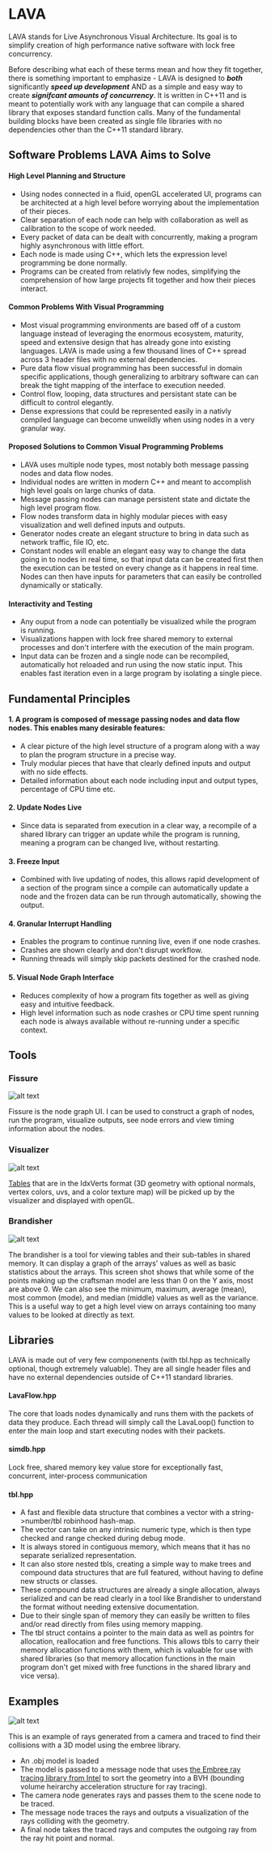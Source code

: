 # LAVA

LAVA stands for Live Asynchronous Visual Architecture.  Its goal is to simplify creation of high performance native software with lock free concurrency.

Before describing what each of these terms mean and how they fit together, there is something important to emphasize - LAVA is designed to **_both_** significantly **_speed up development_** AND as a simple and easy way to create **_signifcant amounts of concurrency_**.
It is written in C++11 and is meant to potentially work with any language that can compile a shared library that exposes standard function calls.  Many of the fundamental building blocks have been created as single file libraries with no dependencies other than the C++11 standard library. 

## Software Problems LAVA Aims to Solve

#### High Level Planning and Structure

  -  Using nodes connected in a fluid, openGL accelerated UI, programs can be architected at a high level before worrying about the implementation of their pieces.
  -  Clear separation of each node can help with collaboration as well as calibration to the scope of work needed.
  -  Every packet of data can be dealt with concurrently, making a program highly asynchronous with little effort. 
  -  Each node is made using C++, which lets the expression level programming be done normally. 
  -  Programs can be created from relativly few nodes, simplifying the comprehension of how large projects fit together and how their pieces interact.
  
#### Common Problems With Visual Programming
  -  Most visual programming environments are based off of a custom language instead of leveraging the enormous ecosystem, maturity, speed and extensive design that has already gone into existing languages. LAVA is made using a few thousand lines of C++ spread across 3 header files with no external dependencies. 
  -  Pure data flow visual programming has been successful in domain specific applications, though generalizing to arbitrary software can can break the tight mapping of the interface to execution needed.
  -  Control flow, looping, data structures and persistant state can be difficult to control elegantly.
  -  Dense expressions that could be represented easily in a nativly compiled language can become unweildly when using nodes in a very granular way. 

#### Proposed Solutions to Common Visual Programming Problems
 - LAVA uses multiple node types, most notably both message passing nodes and data flow nodes.
 - Individual nodes are written in modern C++ and meant to accomplish high level goals on large chunks of data. 
 - Message passing nodes can manage persistent state and dictate the high level program flow. 
 - Flow nodes transform data in highly modular pieces with easy visualization and well defined inputs and outputs. 
 - Generator nodes create an elegant structure to bring in data such as network traffic, file IO, etc. 
 - Constant nodes will enable an elegant easy way to change the data going in to nodes in real time, so that input data can be created first then the execution can be tested on every change as it happens in real time. Nodes can then have inputs for parameters that can easily be controlled dynamically or statically. 

#### Interactivity and Testing 
 - Any ouput from a node can potentially be visualized while the program is running.
 - Visualizations happen with lock free shared memory to external processes and don't interfere with the execution of the main program.
 - Input data can be frozen and a single node can be recompiled, automatically hot reloaded and run using the now static input.  This enables fast iteration even in a large program by isolating a single piece.
 
## Fundamental Principles

#### 1. A program is composed of message passing nodes and data flow nodes. This enables many desirable features: 
 - A clear picture of the high level structure of a program along with a way to plan the program structure in a precise way.
 - Truly modular pieces that have that clearly defined inputs and output with no side effects.
 - Detailed information about each node including input and output types, percentage of CPU time etc.

#### 2. Update Nodes Live
 - Since data is separated from execution in a clear way, a recompile of a shared library can trigger an update while the program is running, meaning a program can be changed live, without restarting. 

#### 3. Freeze Input
 - Combined with live updating of nodes, this allows rapid development of a section of the program since a compile can automatically update a node and the frozen data can be run through automatically, showing the output. 

#### 4. Granular Interrupt Handling 
 - Enables the program to continue running live, even if one node crashes. 
 - Crashes are shown clearly and don't disrupt workflow.
 - Running threads will simply skip packets destined for the crashed node.

#### 5. Visual Node Graph Interface
 - Reduces complexity of how a program fits together as well as giving easy and intuitive feedback.
 - High level information such as node crashes or CPU time spent running each node is always available without re-running under a specific context. 

## Tools

### Fissure

![alt text](https://github.com/LiveAsynchronousVisualizedArchitecture/lava/blob/master/craftsman_fissure.png "Fissure is the node graph UI.  I can be used to construct a graph of nodes, run the program, visualize outputs, see node errors and view timing information about the nodes.")

Fissure is the node graph UI.  I can be used to construct a graph of nodes, run the program, visualize outputs, see node errors and view timing information about the nodes.

### Visualizer

![alt text](https://github.com/LiveAsynchronousVisualizedArchitecture/lava/blob/master/craftsman_visualizer001.png "Tables that are in the IdxVerts format (3D geometry with optional normals, vertex colors, uvs, and a color texture map)  will be picked up by the visualizer and displayed with openGL.")

[Tables](README.md#tblhpp) that are in the IdxVerts format (3D geometry with optional normals, vertex colors, uvs, and a color texture map)  will be picked up by the visualizer and displayed with openGL.

### Brandisher

![alt text](https://github.com/LiveAsynchronousVisualizedArchitecture/lava/blob/master/craftsman_brandisher001.png "The brandisher is a tool for viewing tables and their sub-tables in shared memory. It can display a graph the arrays' values as well as basic statistics about the arrays.")

The brandisher is a tool for viewing tables and their sub-tables in shared memory. It can display a graph of the arrays' values as well as basic statistics about the arrays.  This screen shot shows that while some of the points making up the craftsman model are less than 0 on the Y axis, most are above 0.  We can also see the minimum, maximum, average (mean), most common (mode), and median (middle) values as well as the variance.   This is a useful way to get a high level view on arrays containing too many values to be looked at directly as text. 


## Libraries

LAVA is made out of very few componenents (with tbl.hpp as technically optional, though extremely valuable).  They are all single header files and have no external dependencies outside of C++11 standard libraries. 

####  LavaFlow.hpp
The core that loads nodes dynamically and runs them with the packets of data they produce.  Each thread will simply call the LavaLoop() function to enter the main loop and start executing nodes with their packets.

####  simdb.hpp
Lock free, shared memory key value store for exceptionally fast, concurrent, inter-process communication  

####  tbl.hpp
 - A fast and flexible data structure that combines a vector with a string->number/tbl robinhood hash-map.  
 - The vector can take on any intrinsic numeric type, which is then type checked and range checked during debug mode.   
 - It is always stored in contiguous memory, which means that it has no separate serialized representation. 
 - It can also store nested tbls, creating a simple way to make trees and compound data structures that are full featured, without having to define new structs or classes. 
 - These compound data structures are already a single allocation, always serialized and can be read clearly in a tool like Brandisher to understand the format without needing extensive documentation.  
 - Due to their single span of memory they can easily be written to files and/or read directly from files using memory mapping.
 - The tbl struct contains a pointer to the main data as well as pointrs for allocation, reallocation and free functions. This allows tbls to carry their memory allocation functions with them, which is valuable for use with shared libraries (so that memory allocation functions in the main program don't get mixed with free functions in the shared library and vice versa).

## Examples

![alt text](https://github.com/LiveAsynchronousVisualizedArchitecture/lava/blob/master/rays_shadeRayHits001.png "Rays generated from a camera and traced to find their collisions with a 3D model using the embree library.")
 
This is an example of rays generated from a camera and traced to find their collisions with a 3D model using the embree library.
  - An .obj model is loaded 
  - The model is passed to a message node that uses [the Embree ray tracing library from Intel](https://github.com/embree/embree) to sort the geometry into a BVH (bounding volume heirarchy acceleration structure for ray tracing).   
  - The camera node generates rays and passes them to the scene node to be traced.  
  - The message node traces the rays and outputs a visualization of the rays colliding with the geometry. 
  - A final node takes the traced rays and computes the outgoing ray from the ray hit point and normal.
